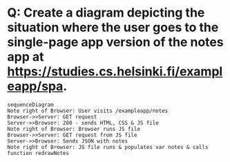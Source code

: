 # Q: Create a diagram depicting the situation where the user goes to the single-page app version of the notes app at https://studies.cs.helsinki.fi/exampleapp/spa.

```mermaid
sequenceDiagram
Note right of Browser: User visits /exampleapp/notes
Browser->>Server: GET request
Server->>Browser: 200 - sends HTML, CSS & JS file
Note right of Browser: Browser runs JS file
Browser->>Server: GET request from JS file
Server->>Browser: Sends JSON with notes
Note right of Browser: JS file runs & populates var notes & calls function redrawNotes
```
